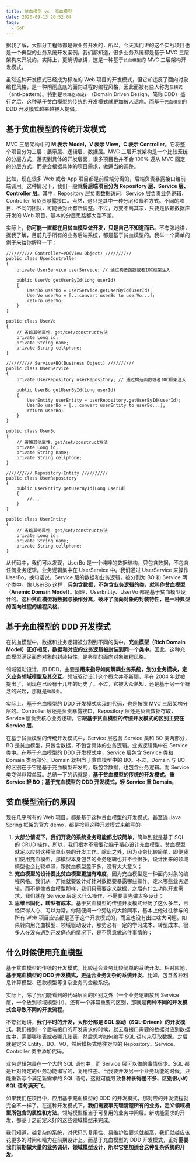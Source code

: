```yaml
---
title: 贫血模型 vs. 充血模型
date: 2020-09-13 20:52:04
tags:
  - GoF
---
```

据我了解，大部分工程师都是做业务开发的，所以，今天我们讲的这个实战项目也是一个典型的业务系统开发案例。我们都知道，很多业务系统都是基于 MVC 三层架构来开发的。实际上，更确切点讲，这是一种基于`贫血模型`的 MVC 三层架构开发模式。

虽然这种开发模式已经成为标准的 Web 项目的开发模式，但它却违反了面向对象编程风格，是一种彻彻底底的面向过程的编程风格，因此而被有些人称为`反模式`（anti-pattern）。特别是`领域驱动设计`（Domain Driven Design，简称 DDD）盛行之后，这种基于贫血模型的传统的开发模式就更加被人诟病。而基于`充血模型`的 DDD 开发模式越来越被人提倡。

## 基于贫血模型的传统开发模式
MVC 三层架构中的 **M 表示 Model，V 表示 View，C 表示 Controller**。它将整个项目分为三层：展示层、逻辑层、数据层。MVC 三层开发架构是一个比较笼统的分层方式，落实到具体的开发层面，很多项目也并不会 100% 遵从 MVC 固定的分层方式，而是会根据具体的项目需求，做适当的调整。

比如，现在很多 Web 或者 App 项目都是前后端分离的，后端负责暴露接口给前端调用。这种情况下，我们一般就**将后端项目分为 Repository 层、Service 层、Controller 层**。其中，Repository 层负责数据访问，Service 层负责业务逻辑，Controller 层负责暴露接口。当然，这只是其中一种分层和命名方式。不同的项目、不同的团队，可能会对此有所调整。不过，万变不离其宗，只要是依赖数据库开发的 Web 项目，基本的分层思路都大差不差。

实际上，**你可能一直都在用贫血模型做开发，只是自己不知道而已**。不夸张地讲，据我了解，目前几乎所有的业务后端系统，都是基于贫血模型的。我举一个简单的例子来给你解释一下：
<!--more-->
```
////////// Controller+VO(View Object) //////////
public class UserController 
{
    private UserService userService; // 通过构造函数或者IOC框架注入
    
    public UserVo getUserById(Long userId) 
    {
        UserBo userBo = userService.getUserById(userId);
        UserVo userVo = [...convert userBo to userVo...];
        return userVo;
    }
}

public class UserVo 
{
    // 省略其他属性、get/set/construct方法
    private Long id;
    private String name;
    private String cellphone;
}

////////// Service+BO(Business Object) //////////
public class UserService 
{
    private UserRepository userRepository; // 通过构造函数或者IOC框架注入
    
    public UserBo getUserById(Long userId) 
    {
        UserEntity userEntity = userRepository.getUserById(userId);
        UserBo userBo = [...convert userEntity to userBo...];
        return userBo;
    }
}

public class UserBo 
{
    // 省略其他属性、get/set/construct方法
    private Long id;
    private String name;
    private String cellphone;
}

////////// Repository+Entity //////////
public class UserRepository 
{
    public UserEntity getUserById(Long userId) 
    { 
        //... 
    }
}

public class UserEntity 
{
    // 省略其他属性、get/set/construct方法
    private Long id;
    private String name;
    private String cellphone;
}
```

从代码中，我们可以发现，UserBo 是一个纯粹的数据结构，只包含数据，不包含任何业务逻辑。业务逻辑集中在 UserService 中。我们通过 UserService 来操作 UserBo。换句话说，Service 层的数据和业务逻辑，被分割为 BO 和 Service 两个类中。像 UserBo 这样，**只包含数据，不包含业务逻辑的类，就叫作贫血模型（Anemic Domain Model）**。同理，UserEntity、UserVo 都是基于贫血模型设计的。这种**贫血模型将数据与操作分离，破坏了面向对象的封装特性，是一种典型的面向过程的编程风格**。

## 基于充血模型的 DDD 开发模式
在贫血模型中，数据和业务逻辑被分割到不同的类中。**充血模型（Rich Domain Model）正好相反，数据和对应的业务逻辑被封装到同一个类中**。因此，这种充血模型满足面向对象的封装特性，是典型的面向对象编程风格。

领域驱动设计，即 DDD，主要是**用来指导如何解耦业务系统，划分业务模块，定义业务领域模型及其交互**。领域驱动设计这个概念并不新颖，早在 2004 年就被提出了，到现在已经有十几年的历史了。不过，它被大众熟知，还是基于另一个概念的兴起，那就是`微服务`。

实际上，基于充血模型的 DDD 开发模式实现的代码，也是按照 MVC 三层架构分层的。Controller 层还是负责暴露接口，Repository 层还是负责数据存取，Service 层负责核心业务逻辑。它**跟基于贫血模型的传统开发模式的区别主要在 Service 层**。

在基于贫血模型的传统开发模式中，Service 层包含 Service 类和 BO 类两部分，BO 是贫血模型，只包含数据，不包含具体的业务逻辑。业务逻辑集中在 Service 类中。在基于充血模型的 DDD 开发模式中，Service 层包含 Service 类和 Domain 类两部分。Domain 就相当于贫血模型中的 BO。不过，Domain 与 BO 的区别在于它是基于充血模型开发的，既包含数据，也包含业务逻辑。而 Service 类变得非常单薄。总结一下的话就是，**基于贫血模型的传统的开发模式，重 Service 轻 BO；基于充血模型的 DDD 开发模式，轻 Service 重 Domain**。

## 贫血模型流行的原因
现在几乎所有的 Web 项目，都是基于这种贫血模型的开发模式，甚至连 Java Spring 框架的官方 demo，都是按照这种开发模式来编写的。
1. **大部分情况下，我们开发的系统业务可能都比较简单**，简单到就是基于 SQL 的 CRUD 操作，所以，我们根本不需要动脑子精心设计充血模型，贫血模型就足以应付这种简单业务的开发工作。除此之外，因为业务比较简单，即便我们使用充血模型，那模型本身包含的业务逻辑也并不会很多，设计出来的领域模型也会比较单薄，跟贫血模型差不多，没有太大意义；
2. **充血模型的设计要比贫血模型更加有难度**。因为充血模型是一种面向对象的编程风格。我们从一开始就要设计好针对数据要暴露哪些操作，定义哪些业务逻辑。而不是像贫血模型那样，我们只需要定义数据，之后有什么功能开发需求，我们就在 Service 层定义什么操作，不需要事先做太多设计；
3. **思维已固化，转型有成本**。基于贫血模型的传统开发模式经历了这么多年，已经深得人心、习以为常。你随便问一个旁边的大龄同事，基本上他过往参与的所有 Web 项目应该都是基于这个开发模式的，而且也没有出过啥大问题。如果转向用充血模型、领域驱动设计，那势必有一定的学习成本、转型成本。很多人在没有遇到开发痛点的情况下，是不愿意做这件事情的；

## 什么时候使用充血模型
基于贫血模型的传统的开发模式，比较适合业务比较简单的系统开发。相对应地，**基于充血模型的 DDD 开发模式，更适合业务复杂的系统开发**。比如，包含各种利息计算模型、还款模型等复杂业务的金融系统。

实际上，除了我们能看到的代码层面的区别之外（一个业务逻辑放到 Service 层，一个放到领域模型中），还有一个非常重要的区别，那就是**两种不同的开发模式会导致不同的开发流程**。

不夸张地讲，**我们平时的开发，大部分都是 SQL 驱动（SQL-Driven）的开发模式**。我们接到一个后端接口的开发需求的时候，就去看接口需要的数据对应到数据库中，需要哪张表或者哪几张表，然后思考如何编写 SQL 语句来获取数据。之后就是定义 Entity、BO、VO，然后模板式地往对应的 Repository、Service、Controller 类中添加代码。

业务逻辑包裹在一个大的 SQL 语句中，而 Service 层可以做的事情很少。SQL 都是针对特定的业务功能编写的，复用性差。当我要开发另一个业务功能的时候，只能重新写个满足新需求的 SQL 语句，这就可能导致**各种长得差不多、区别很小的 SQL 语句满天飞**。

如果我们在项目中，应用基于充血模型的 DDD 的开发模式，那对应的开发流程就完全不一样了。在这种开发模式下，**我们需要事先理清楚所有的业务，定义领域模型所包含的属性和方法**。领域模型相当于可复用的业务中间层。新功能需求的开发，都基于之前定义好的这些领域模型来完成。

我们知道，越复杂的系统，对代码的复用性、易维护性要求就越高，我们就越应该花更多的时间和精力在前期设计上。而基于充血模型的 DDD 开发模式，正好**需要我们前期做大量的业务调研、领域模型设计，所以它更加适合这种复杂系统的开发**。
